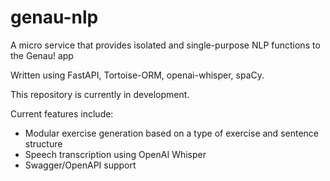 # genau-nlp

A micro service that provides isolated and single-purpose NLP functions to the Genau! app

Written using FastAPI, Tortoise-ORM, openai-whisper, spaCy.

This repository is currently in development.

Current features include:
* Modular exercise generation based on a type of exercise and sentence structure
* Speech transcription using OpenAI Whisper
* Swagger/OpenAPI support
  
